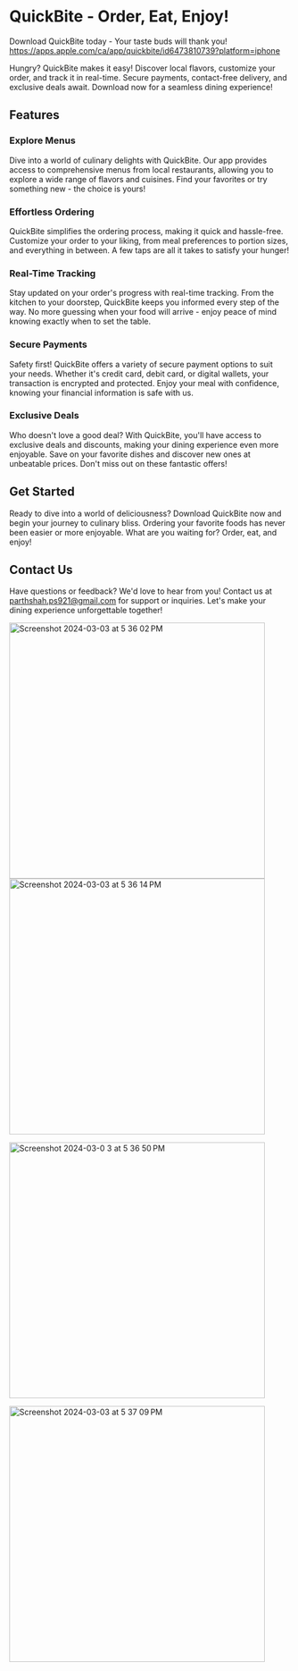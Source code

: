 # QuickBite - Order, Eat, Enjoy!

Download QuickBite today - Your taste buds will thank you!
https://apps.apple.com/ca/app/quickbite/id6473810739?platform=iphone

Hungry? QuickBite makes it easy! Discover local flavors, customize your order, and track it in real-time. Secure payments, contact-free delivery, and exclusive deals await. Download now for a seamless dining experience!

## Features

### Explore Menus

Dive into a world of culinary delights with QuickBite. Our app provides access to comprehensive menus from local restaurants, allowing you to explore a wide range of flavors and cuisines. Find your favorites or try something new - the choice is yours!

### Effortless Ordering

QuickBite simplifies the ordering process, making it quick and hassle-free. Customize your order to your liking, from meal preferences to portion sizes, and everything in between. A few taps are all it takes to satisfy your hunger!

### Real-Time Tracking

Stay updated on your order's progress with real-time tracking. From the kitchen to your doorstep, QuickBite keeps you informed every step of the way. No more guessing when your food will arrive - enjoy peace of mind knowing exactly when to set the table.

### Secure Payments

Safety first! QuickBite offers a variety of secure payment options to suit your needs. Whether it's credit card, debit card, or digital wallets, your transaction is encrypted and protected. Enjoy your meal with confidence, knowing your financial information is safe with us.

### Exclusive Deals

Who doesn't love a good deal? With QuickBite, you'll have access to exclusive deals and discounts, making your dining experience even more enjoyable. Save on your favorite dishes and discover new ones at unbeatable prices. Don't miss out on these fantastic offers!

## Get Started

Ready to dive into a world of deliciousness? Download QuickBite now and begin your journey to culinary bliss. Ordering your favorite foods has never been easier or more enjoyable. What are you waiting for? Order, eat, and enjoy!

## Contact Us

Have questions or feedback? We'd love to hear from you! Contact us at parthshah.ps921@gmail.com for support or inquiries. Let's make your dining experience unforgettable together!






<img width="458" alt="Screenshot 2024-03-03 at 5 36 02 PM" src="https://github.com/parthshah921/QuickBite/assets/109717656/aca29054-f604-4d30-ba02-ec29800b6bdf">

<img width="458" alt="Screenshot 2024-03-03 at 5 36 14 PM" src="https://github.com/parthshah921/QuickBite/assets/109717656/2e65e0a8-bb6d-4ca4-9021-5d8f7d51b3db">

<img width="458" alt="Screenshot 2024-03-0
3 at 5 36 50 PM" src="https://github.com/parthshah921/QuickBite/assets/109717656/31f77a27-2fca-4d4d-8720-518c4cbdd705">

<img width="458" alt="Screenshot 2024-03-03 at 5 37 09 PM" src="https://github.com/parthshah921/QuickBite/assets/109717656/df5885e0-fc4b-4e04-a79a-8456b4e22445">





